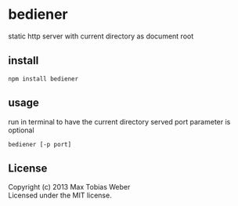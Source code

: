 # bediener

static http server with current directory as document root

## install

```
npm install bediener
```

## usage
run in terminal to have the current directory served 
port parameter is optional

```
bediener [-p port]
```


## License
Copyright (c) 2013 Max Tobias Weber  
Licensed under the MIT license.
